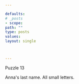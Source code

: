 ```yaml
---

defaults:
# _posts
- scope:
path: ""
type: posts
values:
layout: single



---
```


Puzzle 13

Anna's last name. All small letters.






